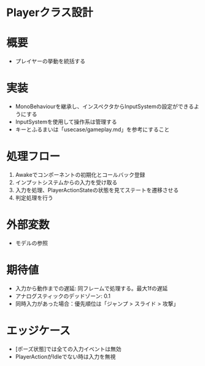 # Playerクラス設計

# 概要
- プレイヤーの挙動を統括する

# 実装
- MonoBehaviourを継承し、インスペクタからInputSystemの設定ができるようにする
- InputSystemを使用して操作系は管理する
- キーとふるまいは「usecase/gameplay.md」を参考にすること

# 処理フロー
1. Awakeでコンポーネントの初期化とコールバック登録
2. インプットシステムからの入力を受け取る
3. 入力を処理、PlayerActionStateの状態を見てステートを遷移させる
4. 判定処理を行う

# 外部変数
- モデルの参照

# 期待値
- 入力から動作までの遅延: 同フレームで処理する。最大1fの遅延
- アナログスティックのデッドゾーン: 0.1
- 同時入力があった場合：優先順位は「ジャンプ > スライド > 攻撃」

# エッジケース
- [ポーズ状態]では全ての入力イベントは無効
- PlayerActionがIdleでない時は入力を無視
